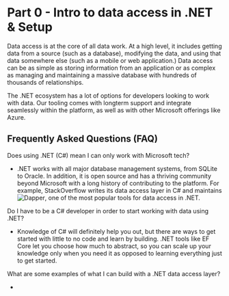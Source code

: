 # Part 0 - Intro to data access in .NET & Setup

Data access is at the core of all data work. At a high level, it includes getting data from a source (such as a database), modifying the data, and using that data somewhere else (such as a mobile or web application.) Data access can be as simple as storing information from an application or as complex as managing and maintaining a massive database with hundreds of thousands of relationships.

The .NET ecosystem has a lot of options for developers looking to work with data. Our tooling comes with longterm support and integrate seamlessly within the platform, as well as with other Microsoft offerings like Azure.

## Frequently Asked Questions (FAQ)

Does using .NET (C#) mean I can only work with Microsoft tech?

- .NET works with all major database management systems, from SQLite to Oracle. In addition, it is open source and has a thriving community beyond Microsoft with a long history of contributing to the platform. For example, StackOverflow writes its data access layer in C# and maintains ![Dapper](https://github.com/DapperLib/Dapper), one of the most popular tools for data access in .NET.

Do I have to be a C# developer in order to start working with data using .NET?

- Knowledge of C# will definitely help you out, but there are ways to get started with little to no code and learn by building. .NET tools like EF Core let you choose how much to abstract, so you can scale up your knowledge only when you need it as opposed to learning everything just to get started.

What are some examples of what I can build with a .NET data access layer?

- 